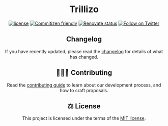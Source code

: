 <h1 align="center">Trillizo</h1>

<div align="center">

[![license](https://img.shields.io/badge/license-MIT-blue.svg)](https://github.com/blackboardd/trillizo/blob/main/LICENSE) [![Commitizen friendly](https://img.shields.io/badge/commitizen-friendly-brightgreen.svg)](http://commitizen.github.io/cz-cli/) [![Renovate status](https://img.shields.io/badge/renovate-enabled-brightgreen.svg)](https://github.com/blackboardd/trillizo/issues/1) [![Follow on Twitter](https://img.shields.io/twitter/follow/blkboardd.svg?label=follow+blkboardd)](https://twitter.com/blkboardd)

## Changelog

If you have recently updated, please read the [changelog](/docs/CHANGELOG.md) for details of what has changed.

## 🧑‍🤝‍🧑 Contributing

Read the [contributing guide](/docs/CONTRIBUTING.md) to learn about our development process, and how to craft proposals.

## ⚖️ License

This project is licensed under the terms of the [MIT license](/docs/LICENSE).
